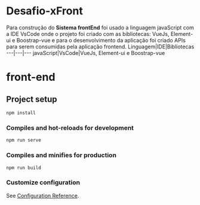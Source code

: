 # Desafio-xFront
Para construção do **Sistema frontEnd** foi usado a linguagem javaScript com a IDE VsCode onde o projeto  foi criado  com  as bibliotecas: VueJs, Element-ui e Boostrap-vue e para o desenvolvimento da aplicação  foi criado APIs para serem consumidas pela aplicação frontend.
Linguagem|IDE|Bibliotecas
---|---|---
javaScript|VsCode|VueJs, Element-ui e Boostrap-vue

# front-end

## Project setup
```
npm install
```

### Compiles and hot-reloads for development
```
npm run serve
```

### Compiles and minifies for production
```
npm run build
```

### Customize configuration
See [Configuration Reference](https://cli.vuejs.org/config/).

